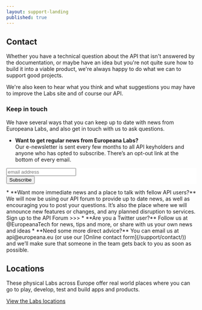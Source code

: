 ```yaml
---
layout: support-landing
published: true
---
```


## Contact

Whether you have a technical question about the API that isn't answered by the documentation, or maybe have an idea but you're not quite sure how to build it into a viable product, we're always happy to do what we can to support good projects.

We're also keen to hear what you think and what suggestions you may have to improve the Labs site and of course our API. 

### Keep in touch

We have several ways that you can keep up to date with news from Europeana Labs, and also get in touch with us to ask questions.

* **Want to get regular news from Europeana Labs?**  
Our e-newsletter is sent every few months to all API keyholders and anyone who has opted to subscribe. There’s an opt-out link at the bottom of every email.

<!-- Begin MailChimp Signup Form -->
<link href="//cdn-images.mailchimp.com/embedcode/slim-081711.css" rel="stylesheet" type="text/css">
<style type="text/css">
	#mc_embed_signup{background:#fff; clear:left; font:14px Helvetica,Arial,sans-serif; }
	/* Add your own MailChimp form style overrides in your site stylesheet or in this style block.
	   We recommend moving this block and the preceding CSS link to the HEAD of your HTML file. */
</style>
<div id="mc_embed_signup">
<form action="//europeana.us3.list-manage.com/subscribe/post?u=ad318b7566f97eccc895e014e&amp;id=935d4e98eb" method="post" id="mc-embedded-subscribe-form" name="mc-embedded-subscribe-form" class="validate" target="_blank" novalidate>
    <div id="mc_embed_signup_scroll">
	<input type="email" value="" name="EMAIL" class="email" id="mce-EMAIL" placeholder="email address" required>
    <!-- real people should not fill this in and expect good things - do not remove this or risk form bot signups-->
    <div style="position: absolute; left: -5000px;"><input type="text" name="b_ad318b7566f97eccc895e014e_935d4e98eb" tabindex="-1" value=""></div>
    <div class="clear"><input type="submit" value="Subscribe" name="subscribe" id="mc-embedded-subscribe" class="button"></div>
    </div>
</form>
</div>
<!--End mc_embed_signup-->
* **Want more immediate news and a place to talk with fellow API users?**  
We will now be using our API forum to provide up to date news, as well as encouraging you to post your questions. It’s also the place where we will announce new features or changes, and any planned disruption to services. Sign up to the API Forum >>>
* **Are you a Twitter user?**  
Follow us at @EuropeanaTech for news, tips and more, or share with us your own news and ideas
* **Need some more direct advice?**  
You can email us at api@europeana.eu (or use our [Online contact form](/support/contact/)) and we’ll make sure that someone in the team gets back to you as soon as possible.

## Locations

These physical Labs across Europe offer real world places where you can go to play, develop, test and build apps and products.

[View the Labs locations](/locations)
